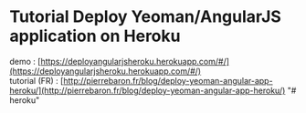 # Tutorial Deploy Yeoman/AngularJS application on Heroku

demo : [https://deployangularjsheroku.herokuapp.com/#/](https://deployangularjsheroku.herokuapp.com/#/)  
tutorial (FR)  : [http://pierrebaron.fr/blog/deploy-yeoman-angular-app-heroku/](http://pierrebaron.fr/blog/deploy-yeoman-angular-app-heroku/)
"# heroku" 
